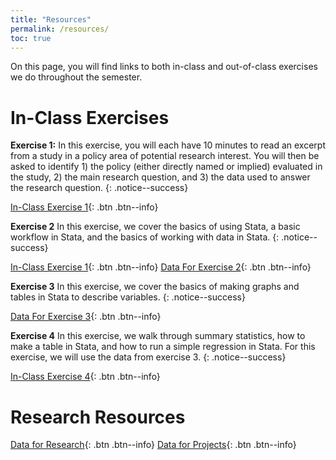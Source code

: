 ```yaml
---
title: "Resources"
permalink: /resources/
toc: true
---
```

On this page, you will find links to both in-class and out-of-class exercises we do throughout the semester.

# In-Class Exercises
**Exercise 1:** In this exercise, you will each have 10 minutes to read an excerpt from a study in a policy area of potential research interest. You will then be asked to identify 1) the policy (either directly named or implied) evaluated in the study, 2) the main research question, and 3) the data used to answer the research question.
{: .notice--success}

[In-Class Exercise 1](https://stevebholt.github.io/rpad399/in-class-ex-1/){: .btn .btn--info}

**Exercise 2** In this exercise, we cover the basics of using Stata, a basic workflow in Stata, and the basics of working with data in Stata.
{: .notice--success}

[In-Class Exercise 1](https://stevebholt.github.io/rpad399/in-class-ex-2/){: .btn .btn--info} [Data For Exercise 2](https://www.dropbox.com/sh/h3qazylhjg2c426/AACnglvY6K9LV5YPm3JuJp4Na?dl=0){: .btn .btn--info}


**Exercise 3** In this exercise, we cover the basics of making graphs and tables in Stata to describe variables.
{: .notice--success}

[Data For Exercise 3](https://www.dropbox.com/sh/h3qazylhjg2c426/AACnglvY6K9LV5YPm3JuJp4Na?dl=0){: .btn .btn--info}

**Exercise 4** In this exercise, we walk through summary statistics, how to make a table in Stata, and how to run a simple regression in Stata. For this exercise, we will use the data from exercise 3. 
{: .notice--success}

[In-Class Exercise 4](https://stevebholt.github.io/rpad399/in-class-ex-4/){: .btn .btn--info}

# Research Resources

[Data for Research](https://stevebholt.github.io/rpad399/data/){: .btn .btn--info} [Data for Projects](https://www.dropbox.com/sh/tpgl3rweoy1tf79/AAC-lGm0eTEi30wXkwCxM5u1a?dl=0){: .btn .btn--info}